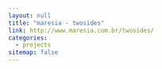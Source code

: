 ```yaml
---
layout: null
title: "maresia - twosides"
link: http://www.maresia.com.br/twosides/
categories:
  - projects
sitemap: false
---
```

